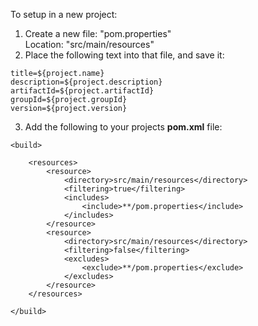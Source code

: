 
To setup in a new project:

1. Create a new file: "pom.properties"  
    Location: "src/main/resources"
2. Place the following text into that file, and save it:
```
title=${project.name}
description=${project.description}
artifactId=${project.artifactId}
groupId=${project.groupId}
version=${project.version}
```
3. Add the following to your projects __pom.xml__ file:
```
<build>

    <resources>
        <resource>
            <directory>src/main/resources</directory>
            <filtering>true</filtering>
            <includes>
                <include>**/pom.properties</include>
            </includes>
        </resource>
        <resource>
            <directory>src/main/resources</directory>
            <filtering>false</filtering>
            <excludes>
                <exclude>**/pom.properties</exclude>
            </excludes>
        </resource>
    </resources>

</build>
```
